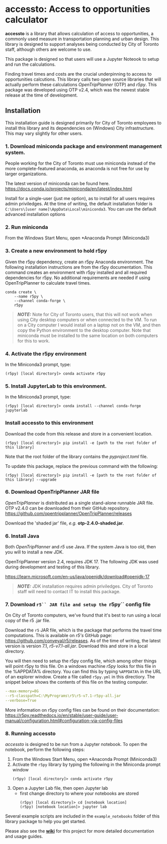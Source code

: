 # accessto: Access to opportunities calculator

**accessto** is a library that allows calculation of access to opportunities, a commonly used measure in transportation planning and urban design. This library is designed to support analyses being conducted by City of Toronto staff, although others are welcome to use.

This package is designed so that users will use a Jupyter Noteook to setup and run the calculations.

Finding travel times and costs are the crucial underpinning to access to opportunities calcutions. This library calls two open source libraries that will actually perform these calculations *OpenTripPlanner* (OTP) and *r5py*. This package was developed using OTP v2.4, which was the newest stable release at the time of development. 


## Installation

This installation guide is designed primarily for City of Toronto employees to install this library and its dependencies on (Windows) City infrastructure. This may vary slightly for other users.

### 1. Download miniconda package and environment management system. 

People working for the City of Toronto must use miniconda instead of the more complete-featured anaconda, as anaconda is not free for use by larger organizations.

The latest version of miniconda can be found here.
https://docs.conda.io/projects/miniconda/en/latest/index.html

Install for a single-user (just me option), as to install for all users requires admin priviledges. At the time of writing, the default installation folder is `C:\Users\[user name]\AppData\Local\miniconda3`. You can use the default advanced installation options

### 2. Run miniconda

From the Windows Start Menu, open *Anaconda Prompt (Miniconda3)

### 3. Create a new environment to hold r5py

Given the r5py dependency, create an r5py Anaconda environment. The following installation instructions are from the r5py documentation. This command creates an environment with r5py installed and all required dependencies for r5py. No additional requirements are needed if using OpenTripPlanner to calculate travel times.

```console
conda create \
    --name r5py \
    --channel conda-forge \
    r5py
```

> **_NOTE:_** Note for City of Toronto users, that this will not work when using City desktop computers or when connected to the VM. To run on a City computer I would install on a laptop not on the VM, and then copy the Python environment to the desktop computer. Note that miniconda must be installed to the same location on both computers for this to work.


### 4. Activate the r5py environment

In the Miniconda3 prompt, type:
```console 
(r5py) [local directory]> conda activate r5py
```

### 5. Install JupyterLab to this environment. 
In the Miniconda3 prompt, type:
```console
(r5py) [local directory]> conda install --channel conda-forge jupyterlab
```


### Install **accessto** to this environment

Download the code from this release and store in a convenient location.

```console
(r5py) [local directory]> pip install -e [path to the root folder of this library]
```
Note that the root folder of the library contains the *pyproject.toml* file.

To update this package, replace the previous command with the following:
```console
(r5py) [local directory]> pip install -e [path to the root folder of this library] --upgrade
```

### 6. Download OpenTripPlanner JAR file

*OpenTripPlanner* is distributed as a single stand-alone runnable JAR file. OTP v2.4.0 can be downloaded from their GitHub repository.
https://github.com/opentripplanner/OpenTripPlanner/releases

Download the 'shaded jar' file, *e.g.* **otp-2.4.0-shaded.jar**.



### 6. Install Java

Both *OpenTripPlanner* and *r5* use Java. If the system Java is too old, then you will to install a new JDK.

OpenTripPlanner version 2.4, requires JDK 17. The following JDK was used during development and testing of 
this library.

https://learn.microsoft.com/en-us/java/openjdk/download#openjdk-17

> **_NOTE:_** JDK installation requires admin priviledges. City of Toronto staff will need to contact IT to install this package. 



### 7. Download `r5`` JAR file and setup the `r5py`` config file

On City of Toronto computers, we've found that it's best to run using a local copy of the r5 .jar file. 

Download the `r5` JAR file, which is the package that performs the travel time computations. This is available on *r5's* GitHub page: https://github.com/conveyal/r5/releases.
As of the time of writing, the latest version is version 7.1, *r5-v7.1-all.jar*.  Download this and store in a local directory.

You will then need to setup the r5py config file, which among other things will point r5py to this file. On a windows machine *r5py* looks for this file in the %APPDATA% directory. You can find this by typing 
`%APPDATA%` in the URL of an explorer window. Create a file called `r5py.yml` in this directiory. The snippet below shows  the contents of this file on the testing computer.

```yaml
--max-memory=8G
--r5-classpath=C:\MyPrograms\r5\r5-v7.1-r5py-all.jar
--verbose=True
```

More information on r5py config files can be found on their documentation:
https://r5py.readthedocs.io/en/stable/user-guide/user-manual/configuration.html#configuration-via-config-files

### 8. Running accessto

*accessto* is designed to be run from a Jupyter notebook. To open the notebook, perform the following steps:

1. From the Windows Start Menu, open *Anaconda Prompt (Miniconda3)
2. Activate the `r5py` library by typing the following in the Miniconda prompt window
    ```console 
    (r5py) [local directory]> conda activate r5py
    ```
3. Open a Jupyter Lab file, then open Jupyter lab
    - first change directory to where your notebooks are stored
        ```console 
        (r5py) [local directory]> cd [notebook location] 
        (r5py) [notebook location]> jupyter lab
        ```

Several example scripts are included in the `example_notebooks` folder of this library package to help you get started.

Please also see the [**wiki**](https://github.com/bryce-sharman/accessto/wiki) for this project for more detailed documentation and usage guides.
